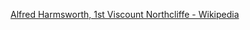﻿[Alfred Harmsworth, 1st Viscount Northcliffe - Wikipedia](https://en.wikipedia.org/wiki/Alfred_Harmsworth,_1st_Viscount_Northcliffe#Political_influence)
